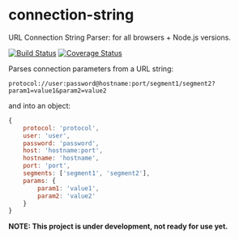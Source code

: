 connection-string
=================

URL Connection String Parser: for all browsers + Node.js versions.

[![Build Status](https://travis-ci.org/vitaly-t/connection-string.svg?branch=master)](https://travis-ci.org/vitaly-t/connection-string)
[![Coverage Status](https://coveralls.io/repos/vitaly-t/connection-string/badge.svg?branch=master)](https://coveralls.io/r/vitaly-t/connection-string?branch=master)

Parses connection parameters from a URL string: 

```
protocol://user:password@hostname:port/segment1/segment2?param1=value1&param2=value2
```

and into an object:

```js
{
    protocol: 'protocol',
    user: 'user',
    password: 'password',
    host: 'hostname:port',
    hostname: 'hostname',
    port: 'port',
    segments: ['segment1', 'segment2'],
    params: {
        param1: 'value1',
        param2: 'value2'
    }
}
```

**NOTE: This project is under development, not ready for use yet.**
